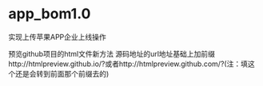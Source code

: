 # app_bom1.0

实现上传苹果APP企业上线操作

预览github项目的html文件新方法
源码地址的url地址基础上加前缀http://htmlpreview.github.io/?或者http://htmlpreview.github.com/?(注：填这个还是会转到前面那个前缀去的)


